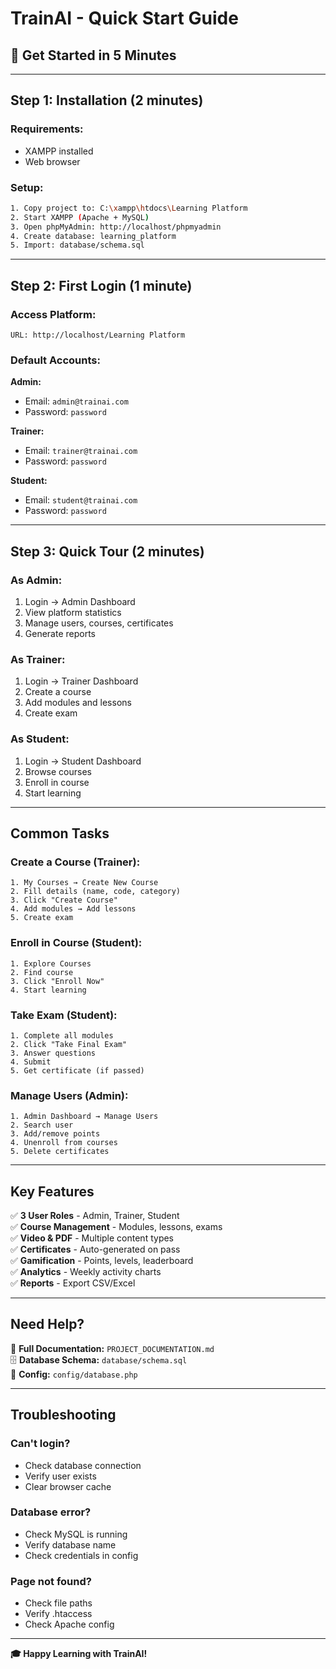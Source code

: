 # TrainAI - Quick Start Guide

## 🚀 **Get Started in 5 Minutes**

---

## **Step 1: Installation** (2 minutes)

### **Requirements:**
- XAMPP installed
- Web browser

### **Setup:**
```bash
1. Copy project to: C:\xampp\htdocs\Learning Platform
2. Start XAMPP (Apache + MySQL)
3. Open phpMyAdmin: http://localhost/phpmyadmin
4. Create database: learning_platform
5. Import: database/schema.sql
```

---

## **Step 2: First Login** (1 minute)

### **Access Platform:**
```
URL: http://localhost/Learning Platform
```

### **Default Accounts:**

**Admin:**
- Email: `admin@trainai.com`
- Password: `password`

**Trainer:**
- Email: `trainer@trainai.com`
- Password: `password`

**Student:**
- Email: `student@trainai.com`
- Password: `password`

---

## **Step 3: Quick Tour** (2 minutes)

### **As Admin:**
1. Login → Admin Dashboard
2. View platform statistics
3. Manage users, courses, certificates
4. Generate reports

### **As Trainer:**
1. Login → Trainer Dashboard
2. Create a course
3. Add modules and lessons
4. Create exam

### **As Student:**
1. Login → Student Dashboard
2. Browse courses
3. Enroll in course
4. Start learning

---

## **Common Tasks**

### **Create a Course (Trainer):**
```
1. My Courses → Create New Course
2. Fill details (name, code, category)
3. Click "Create Course"
4. Add modules → Add lessons
5. Create exam
```

### **Enroll in Course (Student):**
```
1. Explore Courses
2. Find course
3. Click "Enroll Now"
4. Start learning
```

### **Take Exam (Student):**
```
1. Complete all modules
2. Click "Take Final Exam"
3. Answer questions
4. Submit
5. Get certificate (if passed)
```

### **Manage Users (Admin):**
```
1. Admin Dashboard → Manage Users
2. Search user
3. Add/remove points
4. Unenroll from courses
5. Delete certificates
```

---

## **Key Features**

✅ **3 User Roles** - Admin, Trainer, Student  
✅ **Course Management** - Modules, lessons, exams  
✅ **Video & PDF** - Multiple content types  
✅ **Certificates** - Auto-generated on pass  
✅ **Gamification** - Points, levels, leaderboard  
✅ **Analytics** - Weekly activity charts  
✅ **Reports** - Export CSV/Excel  

---

## **Need Help?**

📖 **Full Documentation:** `PROJECT_DOCUMENTATION.md`  
🗄️ **Database Schema:** `database/schema.sql`  
🔧 **Config:** `config/database.php`  

---

## **Troubleshooting**

### **Can't login?**
- Check database connection
- Verify user exists
- Clear browser cache

### **Database error?**
- Check MySQL is running
- Verify database name
- Check credentials in config

### **Page not found?**
- Check file paths
- Verify .htaccess
- Check Apache config

---

**🎓 Happy Learning with TrainAI!**
